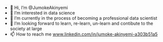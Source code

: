 - 👋 Hi, I’m @JumokeAkinyemi
- 👀 I’m interested in data science 
- 🌱 I’m currently in the process of becoming a professional data scientist
- 💞️ I’m looking forward to learn, re-learn, un-learn and contibute to the society at large
- 📫 How to reach me www.linkedin.com/in/jumoke-akinyemi-a303b51a5 

<!---
JumokeAkinyemi/JumokeAkinyemi is a ✨ special ✨ repository because its `README.md` (this file) appears on your GitHub profile.
You can click the Preview link to take a look at your changes.
--->
